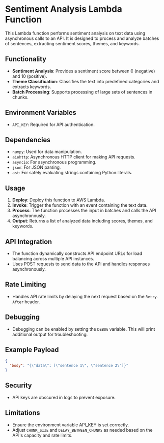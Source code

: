 # Sentiment Analysis Lambda Function

This Lambda function performs sentiment analysis on text data using asynchronous calls to an API. It is designed to process and analyze batches of sentences, extracting sentiment scores, themes, and keywords.

## Functionality

- **Sentiment Analysis**: Provides a sentiment score between 0 (negative) and 10 (positive).
- **Theme Classification**: Classifies the text into predefined categories and extracts keywords.
- **Batch Processing**: Supports processing of large sets of sentences in chunks.

## Environment Variables

- `API_KEY`: Required for API authentication.

## Dependencies

- `numpy`: Used for data manipulation.
- `aiohttp`: Asynchronous HTTP client for making API requests.
- `asyncio`: For asynchronous programming.
- `json`: For JSON parsing.
- `ast`: For safely evaluating strings containing Python literals.

## Usage

1. **Deploy**: Deploy this function to AWS Lambda.
2. **Invoke**: Trigger the function with an event containing the text data.
3. **Process**: The function processes the input in batches and calls the API asynchronously.
4. **Output**: Returns a list of analyzed data including scores, themes, and keywords.

## API Integration

- The function dynamically constructs API endpoint URLs for load balancing across multiple API instances.
- Uses POST requests to send data to the API and handles responses asynchronously.

## Rate Limiting

- Handles API rate limits by delaying the next request based on the `Retry-After` header.

## Debugging

- Debugging can be enabled by setting the `DEBUG` variable. This will print additional output for troubleshooting.

## Example Payload

```json
{
  "body": "{\"data\": [\"sentence 1\", \"sentence 2\"]}"
}
```

## Security

- API keys are obscured in logs to prevent exposure.

## Limitations
- Ensure the environment variable API_KEY is set correctly.
- Adjust ```CHUNK_SIZE``` and ```DELAY_BETWEEN_CHUNKS``` as needed based on the API's capacity and rate limits.
